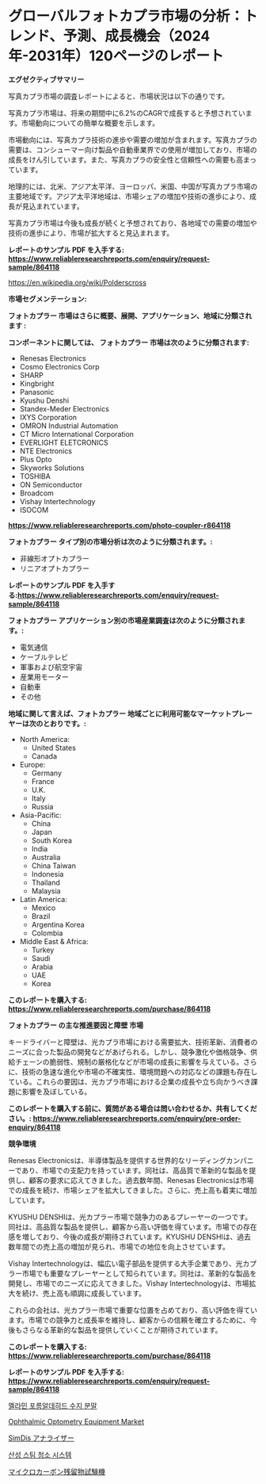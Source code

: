 <p><h1>グローバルフォトカプラ市場の分析：トレンド、予測、成長機会（2024年-2031年）120ページのレポート</h1></p><p><strong>エグゼクティブサマリー</strong></p>
<p><p>写真カプラ市場の調査レポートによると、市場状況は以下の通りです。</p><p>写真カプラ市場は、将来の期間中に6.2%のCAGRで成長すると予想されています。市場動向についての簡単な概要を示します。</p><p>市場動向には、写真カプラ技術の進歩や需要の増加が含まれます。写真カプラの需要は、コンシューマー向け製品や自動車業界での使用が増加しており、市場の成長をけん引しています。また、写真カプラの安全性と信頼性への需要も高まっています。</p><p>地理的には、北米、アジア太平洋、ヨーロッパ、米国、中国が写真カプラ市場の主要地域です。アジア太平洋地域は、市場シェアの増加や技術の進歩により、成長が見込まれています。</p><p>写真カプラ市場は今後も成長が続くと予想されており、各地域での需要の増加や技術の進歩により、市場が拡大すると見込まれます。</p></p>
<p><strong>レポートのサンプル PDF を入手する: <a href="https://www.reliableresearchreports.com/enquiry/request-sample/864118">https://www.reliableresearchreports.com/enquiry/request-sample/864118</a></strong></p>
<p><a href="https://en.wikipedia.org/wiki/Polderscross">https://en.wikipedia.org/wiki/Polderscross</a></p>
<p><strong>市場セグメンテーション:</strong></p>
<p><strong> フォトカプラー 市場はさらに概要、展開、アプリケーション、地域に分類されます :</strong></p>
<p><strong>コンポーネントに関しては、 フォトカプラー 市場は次のように分類されます:</strong></p>
<p><ul><li>Renesas Electronics</li><li>Cosmo Electronics Corp</li><li>SHARP</li><li>Kingbright</li><li>Panasonic</li><li>Kyushu Denshi</li><li>Standex-Meder Electronics</li><li>IXYS Corporation</li><li>OMRON Industrial Automation</li><li>CT Micro International Corporation</li><li>EVERLIGHT ELETCRONICS</li><li>NTE Electronics</li><li>Plus Opto</li><li>Skyworks Solutions</li><li>TOSHIBA</li><li>ON Semiconductor</li><li>Broadcom</li><li>Vishay Intertechnology</li><li>ISOCOM</li></ul></p>
<p><strong><a href="https://www.reliableresearchreports.com/photo-coupler-r864118">https://www.reliableresearchreports.com/photo-coupler-r864118</a></strong></p>
<p><strong> フォトカプラー タイプ別の市場分析は次のように分類されます。:</strong></p>
<p><ul><li>非線形オプトカプラー</li><li>リニアオプトカプラー</li></ul></p>
<p><strong>レポートのサンプル PDF を入手する:<a href="https://www.reliableresearchreports.com/enquiry/request-sample/864118">https://www.reliableresearchreports.com/enquiry/request-sample/864118</a></strong></p>
<p><strong> フォトカプラー アプリケーション別の市場産業調査は次のように分類されます。:</strong></p>
<p><ul><li>電気通信</li><li>ケーブルテレビ</li><li>軍事および航空宇宙</li><li>産業用モーター</li><li>自動車</li><li>その他</li></ul></p>
<p><strong>地域に関して言えば、フォトカプラー 地域ごとに利用可能なマーケットプレーヤーは次のとおりです。:</strong></p>
<p><ul>
    <li>
        North America:
        <ul>
            <li>United States</li>
            <li>Canada</li>
        </ul>
    </li>
    <li>
        Europe:
        <ul>
            <li>Germany</li>
            <li>France</li>
            <li>U.K.</li>
            <li>Italy</li>
            <li>Russia</li>
        </ul>
    </li>
    <li>
        Asia-Pacific:
        <ul>
            <li>China</li>
            <li>Japan</li>
            <li>South Korea</li>
            <li>India</li>
            <li>Australia</li>
            <li>China Taiwan</li>
            <li>Indonesia</li>
            <li>Thailand</li>
            <li>Malaysia</li>
        </ul>
    </li>
    <li>
        Latin America:
        <ul>
            <li>Mexico</li>
            <li>Brazil</li>
            <li>Argentina Korea</li>
            <li>Colombia</li>
        </ul>
    </li>
    <li>
        Middle East & Africa:
        <ul>
            <li>Turkey</li>
            <li>Saudi</li>
            <li>Arabia</li>
            <li>UAE</li>
            <li>Korea</li>
        </ul>
    </li>
    </ul></p>
<p><strong>このレポートを購入する: <a href="https://www.reliableresearchreports.com/purchase/864118">https://www.reliableresearchreports.com/purchase/864118</a></strong></p>
<p><strong>フォトカプラー の主な推進要因と障壁 市場</strong></p>
<p><p>キードライバーと障壁は、光カプラ市場における需要拡大、技術革新、消費者のニーズに合った製品の開発などがあげられる。しかし、競争激化や価格競争、供給チェーンの脆弱性、規制の厳格化などが市場の成長に影響を与えている。さらに、技術の急速な進化や市場の不確実性、環境問題への対応などの課題も存在している。これらの要因は、光カプラ市場における企業の成長や立ち向かうべき課題に影響を及ぼしている。</p></p>
<p><strong>このレポートを購入する前に、質問がある場合は問い合わせるか、共有してください。: <a href="https://www.reliableresearchreports.com/enquiry/pre-order-enquiry/864118">https://www.reliableresearchreports.com/enquiry/pre-order-enquiry/864118</a></strong></p>
<p><strong>競争環境</strong></p>
<p><p>Renesas Electronicsは、半導体製品を提供する世界的なリーディングカンパニーであり、市場での支配力を持っています。同社は、高品質で革新的な製品を提供し、顧客の要求に応えてきました。過去数年間、Renesas Electronicsは市場での成長を続け、市場シェアを拡大してきました。さらに、売上高も着実に増加しています。</p><p>KYUSHU DENSHIは、光カプラー市場で競争力のあるプレーヤーの一つです。同社は、高品質な製品を提供し、顧客から高い評価を得ています。市場での存在感を増しており、今後の成長が期待されています。KYUSHU DENSHIは、過去数年間での売上高の増加が見られ、市場での地位を向上させています。</p><p>Vishay Intertechnologyは、幅広い電子部品を提供する大手企業であり、光カプラー市場でも重要なプレーヤーとして知られています。同社は、革新的な製品を開発し、市場でのニーズに応えてきました。Vishay Intertechnologyは、市場拡大を続け、売上高も順調に成長しています。</p><p>これらの会社は、光カプラー市場で重要な位置を占めており、高い評価を得ています。市場での競争力と成長率を維持し、顧客からの信頼を確立するために、今後もさらなる革新的な製品を提供していくことが期待されています。</p></p>
<p><strong>このレポートを購入する: <a href="https://www.reliableresearchreports.com/purchase/864118">https://www.reliableresearchreports.com/purchase/864118</a></strong></p>
<p><strong>レポートのサンプル PDF を入手する: <a href="https://www.reliableresearchreports.com/enquiry/request-sample/864118">https://www.reliableresearchreports.com/enquiry/request-sample/864118</a></strong><strong></strong></p>
<p><p><a href="https://github.com/rcabello548/Market-Research-Report-List-2/blob/main/751550557644.md">멜라민 포름알데히드 수지 분말</a></p><p><a href="https://medium.com/@david.mackay7867865/ophthalmic-optometry-equipment-market-report-by-product-type-computer-optometrist-phoropter-end-cf048523a874">Ophthalmic Optometry Equipment Market</a></p><p><a href="https://github.com/schmahlson/Market-Research-Report-List-3/blob/main/727724145381.md">SimDis アナライザー</a></p><p><a href="https://github.com/Nicolasrown5/Market-Research-Report-List-2/blob/main/849505657645.md">산성 스팀 청소 시스템</a></p><p><a href="https://github.com/TerrellConn/Market-Research-Report-List-2/blob/main/468875645382.md">マイクロカーボン残留物試験機</a></p></p>